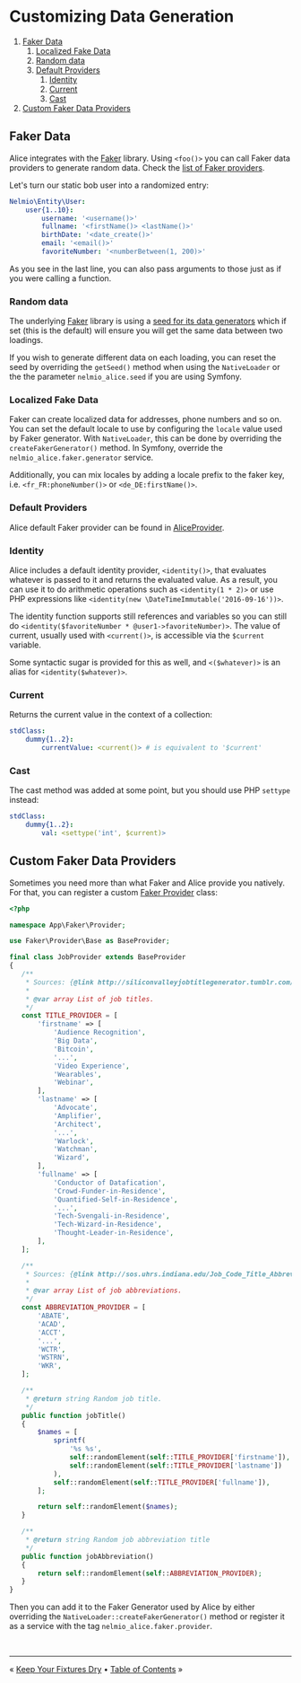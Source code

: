 # Customizing Data Generation

1. [Faker Data](#faker-data)
    1. [Localized Fake Data](#localized-fake-data)
    1. [Random data](#random-data)
    1. [Default Providers](#default-providers)
        1. [Identity](#identity)
        1. [Current](#current)
        1. [Cast](#cast)
1. [Custom Faker Data Providers](#custom-faker-data-providers)


## Faker Data

Alice integrates with the [Faker][1] library. Using `<foo()>` you can call Faker
data providers to generate random data. Check the
[list of Faker providers](https://github.com/fzaninotto/Faker#formatters).

Let's turn our static bob user into a randomized entry:

```yaml
Nelmio\Entity\User:
    user{1..10}:
        username: '<username()>'
        fullname: '<firstName()> <lastName()>'
        birthDate: '<date_create()>'
        email: '<email()>'
        favoriteNumber: '<numberBetween(1, 200)>'
```

As you see in the last line, you can also pass arguments to those just as if
you were calling a function.


### Random data

The underlying [Faker][1] library is using a [seed for its data generators][2]
which if set (this is the default) will ensure you will get the same data
between two loadings.

If you wish to generate different data on each loading, you can reset the seed
by overriding the `getSeed()` method when using the `NativeLoader` or the
the parameter `nelmio_alice.seed` if you are using Symfony.


### Localized Fake Data

Faker can create localized data for addresses, phone numbers and so on. You can
set the default locale to use by configuring the `locale` value used by Faker
generator. With `NativeLoader`, this can be done by overriding the
`createFakerGenerator()` method. In Symfony, override the
`nelmio_alice.faker.generator` service.

Additionally, you can mix locales by adding a locale prefix to the faker key,
i.e. `<fr_FR:phoneNumber()>` or `<de_DE:firstName()>`.


### Default Providers

Alice default Faker provider can be found in [AliceProvider](../src/Faker/Provider/AliceProvider.php).

### Identity

Alice includes a default identity provider, `<identity()>`, that evaluates whatever
is passed to it and returns the evaluated value. As a result, you can use it to do
arithmetic operations such as `<identity(1 * 2)>` or use PHP expressions like
`<identity(new \DateTimeImmutable('2016-09-16'))>`.

The identity function supports still references and variables so you can still do
`<identity($favoriteNumber * @user1->favoriteNumber)>`. The value of current,
usually used with `<current()>`, is accessible via the `$current` variable.

Some syntactic sugar is provided for this as well, and `<($whatever)>` is an alias
for `<identity($whatever)>`.


### Current

Returns the current value in the context of a collection:

```yaml
stdClass:
    dummy{1..2}:
        currentValue: <current()> # is equivalent to '$current'
```


### Cast

The cast method was added at some point, but you should use PHP `settype` instead:

```yaml
stdClass:
    dummy{1..2}:
        val: <settype('int', $current)>
```


## Custom Faker Data Providers

Sometimes you need more than what Faker and Alice provide you natively. For
that, you can register a custom [Faker Provider](https://github.com/fzaninotto/Faker/tree/master/src/Faker/Provider) class:

```php
<?php

namespace App\Faker\Provider;

use Faker\Provider\Base as BaseProvider;

final class JobProvider extends BaseProvider
{
   /**
    * Sources: {@link http://siliconvalleyjobtitlegenerator.tumblr.com/}
    *
    * @var array List of job titles.
    */
   const TITLE_PROVIDER = [
       'firstname' => [
           'Audience Recognition',
           'Big Data',
           'Bitcoin',
           '...',
           'Video Experience',
           'Wearables',
           'Webinar',
       ],
       'lastname' => [
           'Advocate',
           'Amplifier',
           'Architect',
           '...',
           'Warlock',
           'Watchman',
           'Wizard',
       ],
       'fullname' => [
           'Conductor of Datafication',
           'Crowd-Funder-in-Residence',
           'Quantified-Self-in-Residence',
           '...',
           'Tech-Svengali-in-Residence',
           'Tech-Wizard-in-Residence',
           'Thought-Leader-in-Residence',
       ],
   ];

   /**
    * Sources: {@link http://sos.uhrs.indiana.edu/Job_Code_Title_Abbreviation_List.htm}
    *
    * @var array List of job abbreviations.
    */
   const ABBREVIATION_PROVIDER = [
       'ABATE',
       'ACAD',
       'ACCT',
       '...',
       'WCTR',
       'WSTRN',
       'WKR',
   ];

   /**
    * @return string Random job title.
    */
   public function jobTitle()
   {
       $names = [
           sprintf(
               '%s %s',
               self::randomElement(self::TITLE_PROVIDER['firstname']),
               self::randomElement(self::TITLE_PROVIDER['lastname'])
           ),
           self::randomElement(self::TITLE_PROVIDER['fullname']),
       ];

       return self::randomElement($names);
   }

   /**
    * @return string Random job abbreviation title
    */
   public function jobAbbreviation()
   {
       return self::randomElement(self::ABBREVIATION_PROVIDER);
   }
}
```

Then you can add it to the Faker Generator used by Alice by either overriding
the `NativeLoader::createFakerGenerator()` method or register it as a service
with the tag `nelmio_alice.faker.provider`.


<br />
<hr />

« [Keep Your Fixtures Dry](fixtures-refactoring.md) • [Table of Contents](../README.md#table-of-contents) »


[1]: https://github.com/fzaninotto/Faker
[2]: https://github.com/fzaninotto/Faker#seeding-the-generator
